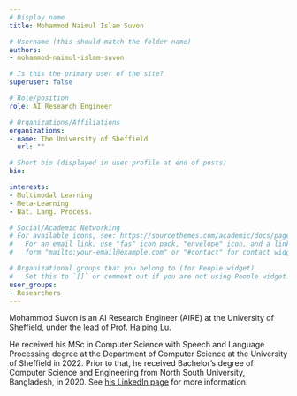 ```yaml
---
# Display name
title: Mohammod Naimul Islam Suvon

# Username (this should match the folder name)
authors:
- mohammod-naimul-islam-suvon

# Is this the primary user of the site?
superuser: false

# Role/position
role: AI Research Engineer

# Organizations/Affiliations
organizations:
- name: The University of Sheffield
  url: ""

# Short bio (displayed in user profile at end of posts)
bio: 

interests:
- Multimodal Learning
- Meta-Learning
- Nat. Lang. Process.

# Social/Academic Networking
# For available icons, see: https://sourcethemes.com/academic/docs/page-builder/#icons
#   For an email link, use "fas" icon pack, "envelope" icon, and a link in the
#   form "mailto:your-email@example.com" or "#contact" for contact widget.

# Organizational groups that you belong to (for People widget)
#   Set this to `[]` or comment out if you are not using People widget.
user_groups:
- Researchers
---
```

Mohammod Suvon is an AI Research Engineer (AIRE) at the University of Sheffield, under the lead of [Prof. Haiping Lu](https://haipinglu.github.io). 

He received his MSc in Computer Science with Speech and Language Processing degree at the Department of Computer Science at the University of Sheffield in 2022. Prior to that, he received Bachelor’s degree of Computer Science and Engineering from North South University, Bangladesh, in 2020. See [his LinkedIn page](https://www.linkedin.com/in/md-naimul/) for more information.
